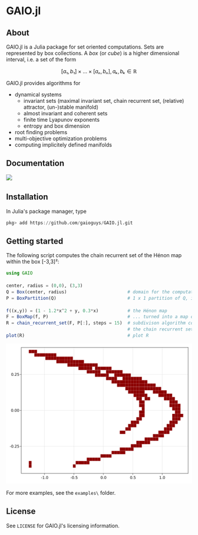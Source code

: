 # GAIO.jl

## About 

GAIO.jl is a Julia package for set oriented computations.  Sets are represented by box collections. A _box_ (or _cube_) is a higher dimensional interval, i.e. a set of the form
```math
[a₁,b₁] × ... × [aₙ,bₙ],    aₖ,bₖ ∈ ℝ
```
GAIO.jl provides algorithms for  
* dynamical systems
  * invariant sets (maximal invariant set, chain recurrent set, (relative) attractor, (un-)stable manifold)
  * almost invariant and coherent sets
  * finite time Lyapunov exponents
  * entropy and box dimension
* root finding problems
* multi-objective optimization problems
* computing implicitely defined manifolds

## Documentation

[![](https://img.shields.io/badge/docs-latest-blue.svg)](https://gaioguys.github.io/GAIO.jl/dev/)

## Installation

In Julia's package manager, type
```julia
pkg> add https://github.com/gaioguys/GAIO.jl.git
```

## Getting started

The following script computes the chain recurrent set of the Hénon map within the box [-3,3]²: 

```julia
using GAIO

center, radius = (0,0), (3,3)
Q = Box(center, radius)                       # domain for the computation
P = BoxPartition(Q)                           # 1 x 1 partition of Q, i.e. P = {Q}

f((x,y)) = (1 - 1.2*x^2 + y, 0.3*x)           # the Hénon map
F = BoxMap(f, P)                              # ... turned into a map on boxes
R = chain_recurrent_set(F, P[:], steps = 15)  # subdivison algorithm computing
                                              # the chain recurrent set R in Q
plot(R)                                       # plot R
```
![GitHub Logo](henon.svg)

For more examples, see the `examples\` folder.

## License

See `LICENSE` for GAIO.jl's licensing information.

